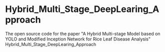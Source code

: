 # Hybrid_Multi_Stage_DeepLearing_Approach
The open source code for the paper "A Hybrid Multi-stage Model based on YOLO and Modified Inception Network for Rice Leaf Disease Analysis" Hybrid_Multi_Stage_DeepLearing_Approach
